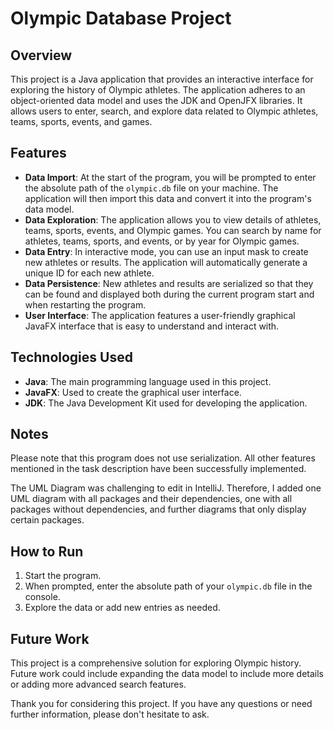 # Olympic Database Project

## Overview
This project is a Java application that provides an interactive interface for exploring the history of Olympic athletes. The application adheres to an object-oriented data model and uses the JDK and OpenJFX libraries. It allows users to enter, search, and explore data related to Olympic athletes, teams, sports, events, and games.

## Features
* **Data Import**: At the start of the program, you will be prompted to enter the absolute path of the `olympic.db` file on your machine. The application will then import this data and convert it into the program's data model.
* **Data Exploration**: The application allows you to view details of athletes, teams, sports, events, and Olympic games. You can search by name for athletes, teams, sports, and events, or by year for Olympic games.
* **Data Entry**: In interactive mode, you can use an input mask to create new athletes or results. The application will automatically generate a unique ID for each new athlete.
* **Data Persistence**: New athletes and results are serialized so that they can be found and displayed both during the current program start and when restarting the program.
* **User Interface**: The application features a user-friendly graphical JavaFX interface that is easy to understand and interact with.

## Technologies Used
* **Java**: The main programming language used in this project.
* **JavaFX**: Used to create the graphical user interface.
* **JDK**: The Java Development Kit used for developing the application.

## Notes
Please note that this program does not use serialization. All other features mentioned in the task description have been successfully implemented.

The UML Diagram was challenging to edit in IntelliJ. Therefore, I added one UML diagram with all packages and their dependencies, one with all packages without dependencies, and further diagrams that only display certain packages.

## How to Run
1. Start the program.
2. When prompted, enter the absolute path of your `olympic.db` file in the console.
3. Explore the data or add new entries as needed.

## Future Work
This project is a comprehensive solution for exploring Olympic history. Future work could include expanding the data model to include more details or adding more advanced search features.

Thank you for considering this project. If you have any questions or need further information, please don't hesitate to ask.
